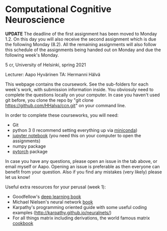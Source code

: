 # Computational Cognitive Neuroscience

**UPDATE**
The deadline of the first assignment has been moved to Monday 1.2. On this day you will also receive the second assignment which is due the following Monday (8.2). All the remaining assignments will also follow this schedule of the assignments being handed out on Monday and due the following week's Monday. 


5 cr, University of Helsinki, spring 2021

Lecturer: Aapo Hyvärinen TA: Hermanni Hälvä

This webpage contains the coursework. See the sub-folders for each week's work, with submission information inside.
You obviosuly need to complete the questions locally on your computer. In case you haven't used git before, you clone the repo
by "git clone https://github.com/HHalva/ccn.git" on your command line. 

In order to complete these courseworks, you will need:
  - Git
  - python 3 (I recommend setting everything up via [miniconda](https://docs.conda.io/en/latest/miniconda.html))
  - [jupyter notebook](https://jupyter.org/) (you need this on your computer to open the assignments)
  - numpy package
  - [pytorch](https://pytorch.org/) package
  
In case you have any questions, please open an issue in the tab above, or email myself or Aapo. Opening an issue is preferable as then everyone can benefit from your question. Also if you find any mistakes (very likely) please let us know!

Useful extra resources for your perusal (week 1):
  - Goodfellow's [deep learning book](https://www.deeplearningbook.org/)
  - Michael Nielsen's neural network [book](http://neuralnetworksanddeeplearning.com/)
  - Karpathy's programming oriented guide with some useful coding examples (http://karpathy.github.io/neuralnets/)
  - For all things matrix including derivations, the world famous matrix [cookbook](https://www.math.uwaterloo.ca/~hwolkowi/matrixcookbook.pdf)
  
  
